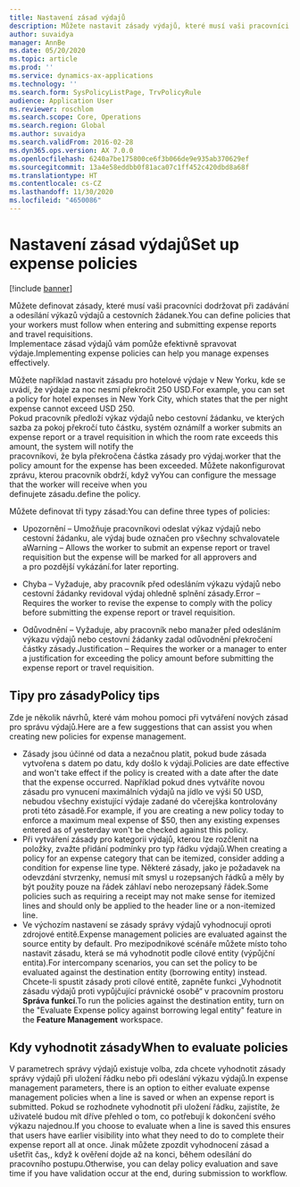```yaml
---
title: Nastavení zásad výdajů
description: Můžete nastavit zásady výdajů, které musí vaši pracovníci dodržovat při zadávání a odesílání výkazů výdajů a cestovních žádanek v aplikaci Microsoft Dynamics 365 Finance.
author: suvaidya
manager: AnnBe
ms.date: 05/20/2020
ms.topic: article
ms.prod: ''
ms.service: dynamics-ax-applications
ms.technology: ''
ms.search.form: SysPolicyListPage, TrvPolicyRule
audience: Application User
ms.reviewer: roschlom
ms.search.scope: Core, Operations
ms.search.region: Global
ms.author: suvaidya
ms.search.validFrom: 2016-02-28
ms.dyn365.ops.version: AX 7.0.0
ms.openlocfilehash: 6240a7be175800ce6f3b066de9e935ab370629ef
ms.sourcegitcommit: 13a4e58eddbb0f81aca07c1ff452c420dbd8a68f
ms.translationtype: HT
ms.contentlocale: cs-CZ
ms.lasthandoff: 11/30/2020
ms.locfileid: "4650086"
---
```

# <a name="set-up-expense-policies"></a><span data-ttu-id="3e657-103">Nastavení zásad výdajů</span><span class="sxs-lookup"><span data-stu-id="3e657-103">Set up expense policies</span></span>

[!include [banner](../includes/banner.md)]

<span data-ttu-id="3e657-104">Můžete definovat zásady, které musí vaši pracovníci dodržovat při zadávání a odesílání výkazů výdajů a cestovních žádanek.</span><span class="sxs-lookup"><span data-stu-id="3e657-104">You can define policies that your workers must follow when entering and submitting expense reports and travel requisitions.</span></span>         
<span data-ttu-id="3e657-105">Implementace zásad výdajů vám pomůže efektivně spravovat výdaje.</span><span class="sxs-lookup"><span data-stu-id="3e657-105">Implementing expense policies can help you manage expenses effectively.</span></span>         

<span data-ttu-id="3e657-106">Můžete například nastavit zásadu pro hotelové výdaje v New Yorku, kde se uvádí, že výdaje za noc nesmí překročit 250 USD.</span><span class="sxs-lookup"><span data-stu-id="3e657-106">For example, you can set a policy for hotel expenses in New York City, which states that the per night expense cannot exceed USD 250.</span></span>       
<span data-ttu-id="3e657-107">Pokud pracovník předloží výkaz výdajů nebo cestovní žádanku, ve kterých sazba za pokoj překročí tuto částku, systém oznámí</span><span class="sxs-lookup"><span data-stu-id="3e657-107">If a worker submits an expense report or a travel requisition in which the room rate exceeds this amount, the system will notify the</span></span>        
<span data-ttu-id="3e657-108">pracovníkovi, že byla překročena částka zásady pro výdaj.</span><span class="sxs-lookup"><span data-stu-id="3e657-108">worker that the policy amount for the expense has been exceeded.</span></span> <span data-ttu-id="3e657-109">Můžete nakonfigurovat zprávu, kterou pracovník obdrží, když vy</span><span class="sxs-lookup"><span data-stu-id="3e657-109">You can configure the message that the worker will receive when you</span></span>        
<span data-ttu-id="3e657-110">definujete zásadu.</span><span class="sxs-lookup"><span data-stu-id="3e657-110">define the policy.</span></span>      
        
<span data-ttu-id="3e657-111">Můžete definovat tři typy zásad:</span><span class="sxs-lookup"><span data-stu-id="3e657-111">You can define three types of policies:</span></span>         
        
- <span data-ttu-id="3e657-112">Upozornění – Umožňuje pracovníkovi odeslat výkaz výdajů nebo cestovní žádanku, ale výdaj bude označen pro všechny schvalovatele a</span><span class="sxs-lookup"><span data-stu-id="3e657-112">Warning – Allows the worker to submit an expense report or travel requisition but the expense will be marked for all approvers and</span></span>        
  <span data-ttu-id="3e657-113">a pro pozdější vykázání.</span><span class="sxs-lookup"><span data-stu-id="3e657-113">for later reporting.</span></span>        

- <span data-ttu-id="3e657-114">Chyba – Vyžaduje, aby pracovník před odesláním výkazu výdajů nebo cestovní žádanky revidoval výdaj ohledně splnění zásady.</span><span class="sxs-lookup"><span data-stu-id="3e657-114">Error – Requires the worker to revise the expense to comply with the policy before submitting the expense report or travel requisition.</span></span>       
 
 - <span data-ttu-id="3e657-115">Odůvodnění – Vyžaduje, aby pracovník nebo manažer před odesláním výkazu výdajů nebo cestovní žádanky zadal odůvodnění překročení částky zásady.</span><span class="sxs-lookup"><span data-stu-id="3e657-115">Justification – Requires the worker or a manager to enter a justification for exceeding the policy amount before submitting the expense report or travel requisition.</span></span>        

## <a name="policy-tips"></a><span data-ttu-id="3e657-116">Tipy pro zásady</span><span class="sxs-lookup"><span data-stu-id="3e657-116">Policy tips</span></span>
<span data-ttu-id="3e657-117">Zde je několik návrhů, které vám mohou pomoci při vytváření nových zásad pro správu výdajů.</span><span class="sxs-lookup"><span data-stu-id="3e657-117">Here are a few suggestions that can assist you when creating new policies for expense management.</span></span> 
* <span data-ttu-id="3e657-118">Zásady jsou účinné od data a nezačnou platit, pokud bude zásada vytvořena s datem po datu, kdy došlo k výdaji.</span><span class="sxs-lookup"><span data-stu-id="3e657-118">Policies are date effective and won't take effect if the policy is created with a date after the date that the expense occurred.</span></span> <span data-ttu-id="3e657-119">Například pokud dnes vytváříte novou zásadu pro vynucení maximálních výdajů na jídlo ve výši 50 USD, nebudou všechny existující výdaje zadané do včerejška kontrolovány proti této zásadě.</span><span class="sxs-lookup"><span data-stu-id="3e657-119">For example, if you are creating a new policy today to enforce a maximum meal expense of $50, then any existing expenses entered as of yesterday won't be checked against this policy.</span></span>
* <span data-ttu-id="3e657-120">Při vytváření zásady pro kategorii výdajů, kterou lze rozčlenit na položky, zvažte přidání podmínky pro typ řádku výdajů.</span><span class="sxs-lookup"><span data-stu-id="3e657-120">When creating a policy for an expense category that can be itemized, consider adding a condition for expense line type.</span></span> <span data-ttu-id="3e657-121">Některé zásady, jako je požadavek na odevzdání stvrzenky, nemusí mít smysl u rozepsaných řádků a měly by být použity pouze na řádek záhlaví nebo nerozepsaný řádek.</span><span class="sxs-lookup"><span data-stu-id="3e657-121">Some policies such as requiring a receipt may not make sense for itemized lines and should only be applied to the header line or a non-itemized line.</span></span> 
* <span data-ttu-id="3e657-122">Ve výchozím nastavení se zásady správy výdajů vyhodnocují oproti zdrojové entitě.</span><span class="sxs-lookup"><span data-stu-id="3e657-122">Expense management policies are evaluated against the source entity by default.</span></span> <span data-ttu-id="3e657-123">Pro mezipodnikové scénáře můžete místo toho nastavit zásadu, která se má vyhodnotit podle cílové entity (výpůjční entita).</span><span class="sxs-lookup"><span data-stu-id="3e657-123">For intercompany scenarios, you can set the policy to be evaluated against the destination entity (borrowing entity) instead.</span></span> <span data-ttu-id="3e657-124">Chcete-li spustit zásady proti cílové entitě, zapněte funkci „Vyhodnotit zásadu výdajů proti vypůjčující právnické osobě“ v pracovním prostoru **Správa funkcí**.</span><span class="sxs-lookup"><span data-stu-id="3e657-124">To run the policies against the destination entity, turn on the "Evaluate Expense policy against borrowing legal entity" feature in the **Feature Management** workspace.</span></span>

## <a name="when-to-evaluate-policies"></a><span data-ttu-id="3e657-125">Kdy vyhodnotit zásady</span><span class="sxs-lookup"><span data-stu-id="3e657-125">When to evaluate policies</span></span>

<span data-ttu-id="3e657-126">V parametrech správy výdajů existuje volba, zda chcete vyhodnotit zásady správy výdajů při uložení řádku nebo při odeslání výkazu výdajů.</span><span class="sxs-lookup"><span data-stu-id="3e657-126">In expense management parameters, there is an option to either evaluate expense management policies when a line is saved or when an expense report is submitted.</span></span> <span data-ttu-id="3e657-127">Pokud se rozhodnete vyhodnotit při uložení řádku, zajistíte, že uživatelé budou mít dříve přehled o tom, co potřebují k dokončení svého výkazu najednou.</span><span class="sxs-lookup"><span data-stu-id="3e657-127">If you choose to evaluate when a line is saved this ensures that users have earlier visibility into what they need to do to complete their expense report all at once.</span></span> <span data-ttu-id="3e657-128">Jinak můžete zpozdit vyhodnocení zásad a ušetřit čas,, když k ověření dojde až na konci, během odesílání do pracovního postupu.</span><span class="sxs-lookup"><span data-stu-id="3e657-128">Otherwise, you can delay policy evaluation and save time if you have validation occur at the end, during submission to workflow.</span></span>

